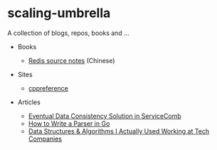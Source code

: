 # scaling-umbrella
A collection of blogs, repos, books and ... 

- Books
    - [Redis source notes](http://daoluan.net/redis-source-notes/) (Chinese)

- Sites

    - [cppreference](https://en.cppreference.com/w/)

- Articles

    - [Eventual Data Consistency Solution in ServiceComb](https://servicecomb.apache.org/docs/distributed_saga_1/)
    - [How to Write a Parser in Go](https://about.sourcegraph.com/go/gophercon-2018-how-to-write-a-parser-in-go/)
    - [Data Structures & Algorithms I Actually Used Working at Tech Companies](https://blog.pragmaticengineer.com/data-structures-and-algorithms-i-actually-used-day-to-day/?utm_source=wanqu.co&utm_campaign=Wanqu+Daily&utm_medium=website)

